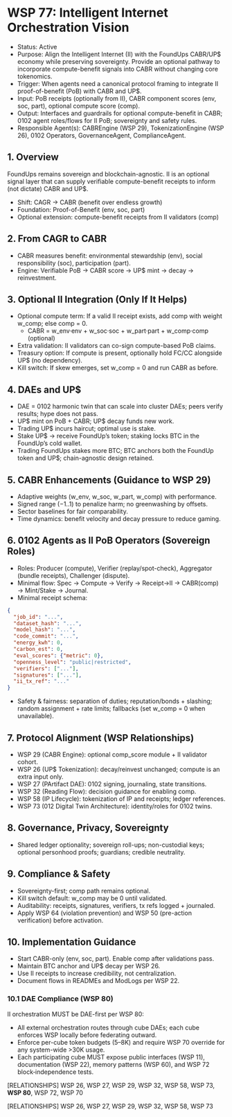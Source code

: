 # WSP 77: Intelligent Internet Orchestration Vision

- Status: Active
- Purpose: Align the Intelligent Internet (II) with the FoundUps CABR/UP$ economy while preserving sovereignty. Provide an optional pathway to incorporate compute-benefit signals into CABR without changing core tokenomics.
- Trigger: When agents need a canonical protocol framing to integrate II proof-of-benefit (PoB) with CABR and UP$.
- Input: PoB receipts (optionally from II), CABR component scores (env, soc, part), optional compute score (comp).
- Output: Interfaces and guardrails for optional compute-benefit in CABR; 0102 agent roles/flows for II PoB; sovereignty and safety rules.
- Responsible Agent(s): CABREngine (WSP 29), TokenizationEngine (WSP 26), 0102 Operators, GovernanceAgent, ComplianceAgent.

## 1. Overview
FoundUps remains sovereign and blockchain-agnostic. II is an optional signal layer that can supply verifiable compute-benefit receipts to inform (not dictate) CABR and UP$.

- Shift: CAGR → CABR (benefit over endless growth)
- Foundation: Proof-of-Benefit (env, soc, part)
- Optional extension: compute-benefit receipts from II validators (comp)

## 2. From CAGR to CABR
- CABR measures benefit: environmental stewardship (env), social responsibility (soc), participation (part).
- Engine: Verifiable PoB → CABR score → UP$ mint → decay → reinvestment.

## 3. Optional II Integration (Only If It Helps)
- Optional compute term: If a valid II receipt exists, add comp with weight w_comp; else comp = 0.
  - CABR = w_env·env + w_soc·soc + w_part·part + w_comp·comp (optional)
- Extra validation: II validators can co-sign compute-based PoB claims.
- Treasury option: If compute is present, optionally hold FC/CC alongside UP$ (no dependency).
- Kill switch: If skew emerges, set w_comp = 0 and run CABR as before.

## 4. DAEs and UP$
- DAE = 0102 harmonic twin that can scale into cluster DAEs; peers verify results; hype does not pass.
- UP$ mint on PoB + CABR; UP$ decay funds new work.
- Trading UP$ incurs haircut; optimal use is stake.
- Stake UP$ → receive FoundUp’s token; staking locks BTC in the FoundUp’s cold wallet.
- Trading FoundUps stakes more BTC; BTC anchors both the FoundUp token and UP$; chain-agnostic design retained.

## 5. CABR Enhancements (Guidance to WSP 29)
- Adaptive weights (w_env, w_soc, w_part, w_comp) with performance.
- Signed range (−1..1) to penalize harm; no greenwashing by offsets.
- Sector baselines for fair comparability.
- Time dynamics: benefit velocity and decay pressure to reduce gaming.

## 6. 0102 Agents as II PoB Operators (Sovereign Roles)
- Roles: Producer (compute), Verifier (replay/spot-check), Aggregator (bundle receipts), Challenger (dispute).
- Minimal flow: Spec → Compute → Verify → Receipt→II → CABR(comp) → Mint/Stake → Journal.
- Minimal receipt schema:
```json
{
  "job_id": "...",
  "dataset_hash": "...",
  "model_hash": "...",
  "code_commit": "...",
  "energy_kwh": 0,
  "carbon_est": 0,
  "eval_scores": {"metric": 0},
  "openness_level": "public|restricted",
  "verifiers": ["..."],
  "signatures": ["..."],
  "ii_tx_ref": "..."
}
```
- Safety & fairness: separation of duties; reputation/bonds + slashing; random assignment + rate limits; fallbacks (set w_comp = 0 when unavailable).

## 7. Protocol Alignment (WSP Relationships)
- WSP 29 (CABR Engine): optional comp_score module + II validator cohort.
- WSP 26 (UP$ Tokenization): decay/reinvest unchanged; compute is an extra input only.
- WSP 27 (PArtifact DAE): 0102 signing, journaling, state transitions.
- WSP 32 (Reading Flow): decision guidance for enabling comp.
- WSP 58 (IP Lifecycle): tokenization of IP and receipts; ledger references.
- WSP 73 (012 Digital Twin Architecture): identity/roles for 0102 twins.

## 8. Governance, Privacy, Sovereignty
- Shared ledger optionality; sovereign roll-ups; non-custodial keys; optional personhood proofs; guardians; credible neutrality.

## 9. Compliance & Safety
- Sovereignty-first; comp path remains optional.
- Kill switch default: w_comp may be 0 until validated.
- Auditability: receipts, signatures, verifiers, tx refs logged + journaled.
- Apply WSP 64 (violation prevention) and WSP 50 (pre-action verification) before activation.

## 10. Implementation Guidance
- Start CABR-only (env, soc, part). Enable comp after validations pass.
- Maintain BTC anchor and UP$ decay per WSP 26.
- Use II receipts to increase credibility, not centralization.
- Document flows in READMEs and ModLogs per WSP 22.

### 10.1 DAE Compliance (WSP 80)

II orchestration MUST be DAE-first per WSP 80:

- All external orchestration routes through cube DAEs; each cube enforces WSP locally before federating outward.
- Enforce per-cube token budgets (5–8K) and require WSP 70 override for any system-wide >30K usage.
- Each participating cube MUST expose public interfaces (WSP 11), documentation (WSP 22), memory patterns (WSP 60), and WSP 72 block‑independence tests.

[RELATIONSHIPS] WSP 26, WSP 27, WSP 29, WSP 32, WSP 58, WSP 73, **WSP 80**, WSP 72, WSP 70

[RELATIONSHIPS] WSP 26, WSP 27, WSP 29, WSP 32, WSP 58, WSP 73
